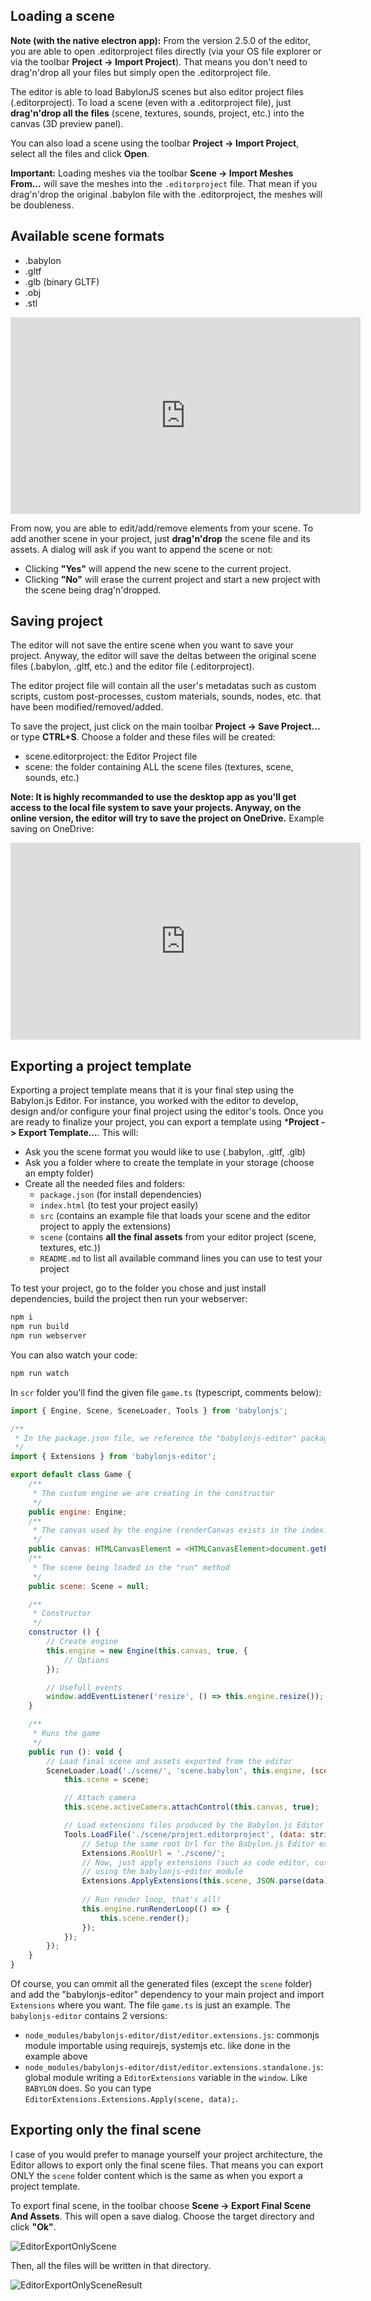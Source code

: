 
## Loading a scene

**Note (with the native electron app):** From the version 2.5.0 of the editor, you are able to open .editorproject files directly (via your OS file explorer or via the toolbar **Project -> Import Project**).
That means you don't need to drag'n'drop all your files but simply open the .editorproject file.

The editor is able to load BabylonJS scenes but also editor project files (.editorproject).
To load a scene (even with a .editorproject file), just **drag'n'drop all the files** (scene, textures, sounds, project, etc.) into the canvas (3D preview panel).

You can also load a scene using the toolbar **Project -> Import Project**, select all the files and click **Open**.

**Important:** Loading meshes via the toolbar **Scene -> Import Meshes From...** will save the meshes into the `.editorproject` file. That mean if you drag'n'drop the original .babylon file with the
.editorproject, the meshes will be doubleness.

## Available scene formats
* .babylon
* .gltf
* .glb (binary GLTF)
* .obj
* .stl

<iframe width="560" height="315" src="https://www.youtube.com/embed/q3ShDnKXt5o" frameborder="0" allow="autoplay; encrypted-media" allowfullscreen></iframe>

From now, you are able to edit/add/remove elements from your scene. To add another scene in your project, just **drag'n'drop** the scene file and its assets.
A dialog will ask if you want to append the scene or not:
* Clicking **"Yes"** will append the new scene to the current project.
* Clicking **"No"** will erase the current project and start a new project with the scene being drag'n'dropped.

## Saving project

The editor will not save the entire scene when you want to save your project. Anyway, the editor will save the deltas between the original scene files (.babylon, .gltf, etc.) and the editor file (.editorproject).

The editor project file will contain all the user's metadatas such as custom scripts, custom post-processes, custom materials, sounds, nodes, etc. that have been modified/removed/added.

To save the project, just click on the main toolbar **Project -> Save Project...** or type **CTRL+S**. Choose a folder and these files will be created:
* scene.editorproject: the Editor Project file
* scene: the folder containing ALL the scene files (textures, scene, sounds, etc.)

**Note: It is highly recommanded to use the desktop app as you'll get access to the local file system to save your projects. Anyway, on the online version, the editor will try to save the project on OneDrive.**
Example saving on OneDrive:
<iframe width="560" height="315" src="https://www.youtube.com/embed/dEZ834dv22Y" frameborder="0" allow="autoplay; encrypted-media" allowfullscreen></iframe>

## Exporting a project template

Exporting a project template means that it is your final step using the Babylon.js Editor. For instance, you worked with the editor to develop, design and/or configure your final project using the editor's tools.
Once you are ready to finalize your project, you can export a template using ***Project -> Export Template...**.
This will:
* Ask you the scene format you would like to use (.babylon, .gltf, .glb)
* Ask you a folder where to create the template in your storage (choose an empty folder)
* Create all the needed files and folders:
    - `package.json` (for install dependencies)
    - `index.html` (to test your project easily)
    - `src` (contains an example file that loads your scene and the editor project to apply the extensions)
    - `scene` (contains **all the final assets** from your editor project (scene, textures, etc.))
    - `README.md` to list all available command lines you can use to test your project

To test your project, go to the folder you chose and just install dependencies, build the project then run your webserver:
```bash
npm i
npm run build
npm run webserver
```

You can also watch your code:
```bash
npm run watch
```

In `scr` folder you'll find the given file `game.ts` (typescript, comments below):
```javascript
import { Engine, Scene, SceneLoader, Tools } from 'babylonjs';

/**
 * In the package.json file, we reference the "babylonjs-editor" package
 */
import { Extensions } from 'babylonjs-editor';

export default class Game {
    /**
     * The custom engine we are creating in the constructor
     */
    public engine: Engine;
    /**
     * The canvas used by the engine (renderCanvas exists in the index.html file but you can change the id)
     */
    public canvas: HTMLCanvasElement = <HTMLCanvasElement>document.getElementById('renderCanvas');
    /**
     * The scene being loaded in the "run" method
     */
    public scene: Scene = null;

    /**
     * Constructor
     */
    constructor () {
        // Create engine
        this.engine = new Engine(this.canvas, true, {
            // Options
        });

        // Usefull events
        window.addEventListener('resize', () => this.engine.resize());
    }

    /**
     * Runs the game
     */
    public run (): void {
        // Load final scene and assets exported from the editor
        SceneLoader.Load('./scene/', 'scene.babylon', this.engine, (scene: Scene) => {
            this.scene = scene;

            // Attach camera
            this.scene.activeCamera.attachControl(this.canvas, true);

            // Load extensions files produced by the Babylon.js Editor (code editor, graph editor, material creator etc.)
            Tools.LoadFile('./scene/project.editorproject', (data: string) => {
                // Setup the same root Url for the Babylon.js Editor extensions
                Extensions.RoolUrl = './scene/';
                // Now, just apply extensions (such as code editor, custom materials etc.)
                // using the babylonjs-editor module
                Extensions.ApplyExtensions(this.scene, JSON.parse(data));
                
                // Run render loop, that's all!
                this.engine.runRenderLoop(() => {
                    this.scene.render();
                });
            });
        });
    }
}
```

Of course, you can ommit all the generated files (except the `scene` folder) and add the "babylonjs-editor" dependency to your main project and import `Extensions` where you want. The file `game.ts` is just an example.
The `babylonjs-editor` contains 2 versions:
* `node_modules/babylonjs-editor/dist/editor.extensions.js`: commonjs module importable using requirejs, systemjs etc. like done in the example above
* `node_modules/babylonjs-editor/dist/editor.extensions.standalone.js`: global module writing a `EditorExtensions` variable in the `window`. Like `BABYLON` does. So you can type `EditorExtensions.Extensions.Apply(scene, data);`.

## Exporting only the final scene
I case of you would prefer to manage yourself your project architecture, the Editor allows to export only the final scene files. That means you can export ONLY the `scene` folder content which is the same as when you export a project template.

To export final scene, in the toolbar choose **Scene -> Export Final Scene And Assets**. This will open a save dialog. Choose the target directory and click **"Ok"**.

![EditorExportOnlyScene](/img/extensions/Editor/GettingStarted/ExportOnlyScene.png)

Then, all the files will be written in that directory.

![EditorExportOnlySceneResult](/img/extensions/Editor/GettingStarted/ExportOnlySceneResult.png)
